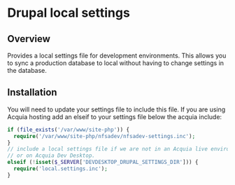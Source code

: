 # Drupal local settings

## Overview
Provides a local settings file for development environments. This allows you to sync a production database to local without having to change settings in the database.

## Installation
You will need to update your settings file to include this file. If you are using Acquia hosting add an elseif to your settings file below the acquia include:

```php
if (file_exists('/var/www/site-php')) {
  require('/var/www/site-php/nfsadev/nfsadev-settings.inc');
}
// include a local settings file if we are not in an Acquia live environment
// or on Acquia Dev Desktop.
elseif (!isset($_SERVER['DEVDESKTOP_DRUPAL_SETTINGS_DIR'])) {
  require('local.settings.inc');
}
```
